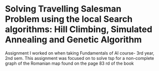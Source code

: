 # Solving Travelling Salesman Problem using the local Search algorithms: Hill Climbing, Simulated Annealing and Genetic Algorithm
Assignment I worked on when taking Fundamentals of AI course- 3rd year, 2nd sem.
This assignment was focused on to solve tsp for a non-complete graph of the Romanian map found on the page 83 rd of the book

